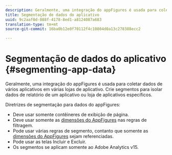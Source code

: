 ```yaml
---
description: Geralmente, uma integração do appFigures é usada para coletar dados de vários aplicativos em várias lojas de aplicativo. Crie segmentos para isolar dados de relatório de um aplicativo ou loja de aplicativos específicos.
title: Segmentação de dados do aplicativo
uuid: 9c2aaf0d-088f-4178-8ed1-a8124087a683
translation-type: tm+mt
source-git-commit: 16ba0b12e0f70112f4c10804d0a13c278388ecc2

---
```



# Segmentação de dados do aplicativo {#segmenting-app-data}

Geralmente, uma integração do appFigures é usada para coletar dados de vários aplicativos em várias lojas de aplicativo. Crie segmentos para isolar dados de relatório de um aplicativo ou loja de aplicativos específicos.

Diretrizes de segmentação para dados do appFigures:

* Deve usar somente contêineres de exibição de página.
* Deve usar somente as [dimensões do AppFigures](/help/import/data-connectors/appfigures-overview/appfigures-metrics.md) nas regras de filtragem.
* Pode usar várias regras de segmento, contanto que somente as [dimensões do AppFigures](/help/import/data-connectors/appfigures-overview/appfigures-segment-filter.md) sejam referenciadas.
* Pode usar as telas Incluir e Excluir.
* Os segmentos se aplicam somente ao Adobe Analytics v15.
